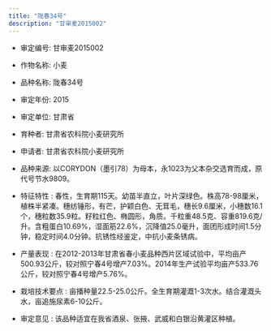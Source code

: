 ```yaml
---
title: "陇春34号"
description: "甘审麦2015002"
---
```

* 审定编号:  甘审麦2015002

*  作物名称:  小麦

*  品种名称:  陇春34号

*  审定年份:  2015

*  审定单位:  甘肃省

* 育种者:  甘肃省农科院小麦研究所

*  申请者:  甘肃省农科院小麦研究所

*  品种来源:  以CORYDON（墨引78）为母本，永1023为父本杂交选育而成，原代号节水9809。

*  特征特性 : 
春性，生育期115天。幼苗半直立，叶片深绿色。株高78-98厘米，植株半紧凑。穗纺锤形，有芒，护颖白色、无茸毛，穗长9.6厘米，小穗数16.1个，穗粒数35.9粒。籽粒红色、椭圆形，角质。千粒重48.5克、容重819.6克/升。含粗蛋白10.69%，湿面筋22.6%，沉降值25.0毫升，面团形成时间1.5分钟，稳定时间4.0分钟。抗锈性经鉴定，中抗小麦条锈病。
 
*  产量表现 : 
在2012-2013年甘肃省春小麦品种西片区域试验中，平均亩产500.93公斤，较对照宁春4号增产7.03%。2014年生产试验平均亩产533.76公斤，较对照宁春4号增产5.76%。

*  栽培技术要点 : 
亩播种量22.5-25.0公斤。全生育期灌溉1-3次水。结合灌溉头水，亩追施尿素6-10公斤。

*  审定意见 : 
该品种适宜在我省酒泉、张掖、武威和白银沿黄灌区种植。

